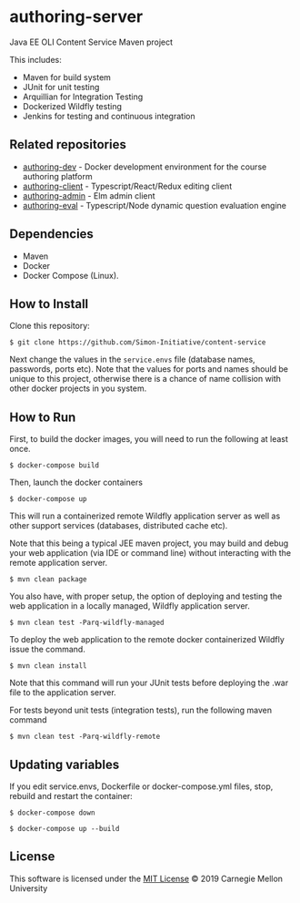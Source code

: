 # authoring-server
Java EE OLI Content Service Maven project

This includes:
* Maven for build system
* JUnit for unit testing
* Arquillian for Integration Testing
* Dockerized Wildfly testing 
* Jenkins for testing and continuous integration

## Related repositories
* [authoring-dev](https://github.com/Simon-Initiative/authoring-dev) - Docker development environment for the course authoring platform
* [authoring-client](https://github.com/Simon-Initiative/authoring-client) - Typescript/React/Redux editing client
* [authoring-admin](https://github.com/Simon-Initiative/authoring-admin) - Elm admin client
* [authoring-eval](https://github.com/Simon-Initiative/authoring-eval) - Typescript/Node dynamic question evaluation engine

## Dependencies
* Maven
* Docker
* Docker Compose (Linux).

## How to Install

Clone this repository:

```
$ git clone https://github.com/Simon-Initiative/content-service
```

Next change the values in the `service.envs` file (database names, passwords, ports etc). Note that the 
values for ports and names should be unique to this project, otherwise there is a
chance of name collision with other docker projects in you system.  

## How to Run

First, to build the docker images, you will need to run the following at least once.

```
$ docker-compose build
```

Then, launch the docker containers 
```
$ docker-compose up
```
This will run a containerized remote Wildfly application server as well as other support services (databases, distributed cache etc). 

Note that this being a typical JEE maven project, you may build and debug your web
application (via IDE or command line) without interacting with the remote application 
server.

```
$ mvn clean package
```
You also have, with proper setup, the option of deploying and testing the web application in a locally managed,
Wildfly application server.
```
$ mvn clean test -Parq-wildfly-managed
```

To deploy the web application to the remote docker containerized Wildfly issue the command.
```
$ mvn clean install
```
Note that this command will run your JUnit tests before deploying the .war file to the 
application server.

For tests beyond unit tests (integration tests), run the following maven command
```
$ mvn clean test -Parq-wildfly-remote
```

## Updating variables

If you edit service.envs, Dockerfile or docker-compose.yml files, stop, rebuild and restart the container:

```
$ docker-compose down

$ docker-compose up --build
```

## License
This software is licensed under the [MIT License](./LICENSE) © 2019 Carnegie Mellon University
